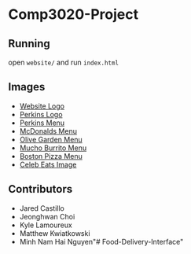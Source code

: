 # Comp3020-Project

## Running
open `website/` and run `index.html`

## Images
- [Website Logo](https://www.pinterest.ca/pin/304555993544755889/)
- [Perkins Logo](https://logodix.com/logo/864692.png )
- [Perkins Menu](https://www.perkinsrestaurants.com/menu/)
- [McDonalds Menu](https://www.mcdonalds.com/us/en-us/full-menu.html)
- [Olive Garden Menu](https://www.olivegarden.com/menus)
- [Mucho Burrito Menu](https://muchoburrito.com/menu/)
- [Boston Pizza Menu](https://bostonpizza.com/en/menu.html) 
- [Celeb Eats Image](https://www.muscleandfitness.com/routine/workouts/workout-routines/bulletproof-your-joints-and-sculpt-killer-body-keanu-reeves-hit-man-plan/)

## Contributors
* Jared Castillo
* Jeonghwan Choi
* Kyle Lamoureux
* Matthew Kwiatkowski
* Minh Nam Hai Nguyen"# Food-Delivery-Interface" 

